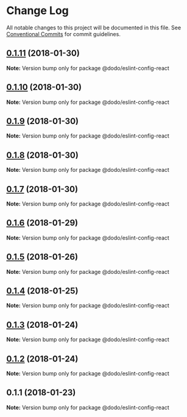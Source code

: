 # Change Log

All notable changes to this project will be documented in this file.
See [Conventional Commits](https://conventionalcommits.org) for commit guidelines.

<a name="0.1.11"></a>
## [0.1.11](https://bitbucket.isobaraustralia.com/scm/~adrian.bonnici/dodo-packages-monorepo/compare/@dodo/eslint-config-react@0.1.10...@dodo/eslint-config-react@0.1.11) (2018-01-30)




**Note:** Version bump only for package @dodo/eslint-config-react

<a name="0.1.10"></a>
## [0.1.10](https://bitbucket.isobaraustralia.com/scm/~adrian.bonnici/dodo-packages-monorepo/compare/@dodo/eslint-config-react@0.1.9...@dodo/eslint-config-react@0.1.10) (2018-01-30)




**Note:** Version bump only for package @dodo/eslint-config-react

<a name="0.1.9"></a>
## [0.1.9](https://bitbucket.isobaraustralia.com/scm/~adrian.bonnici/dodo-packages-monorepo/compare/@dodo/eslint-config-react@0.1.8...@dodo/eslint-config-react@0.1.9) (2018-01-30)




**Note:** Version bump only for package @dodo/eslint-config-react

<a name="0.1.8"></a>
## [0.1.8](https://bitbucket.isobaraustralia.com/scm/~adrian.bonnici/dodo-packages-monorepo/compare/@dodo/eslint-config-react@0.1.7...@dodo/eslint-config-react@0.1.8) (2018-01-30)




**Note:** Version bump only for package @dodo/eslint-config-react

<a name="0.1.7"></a>
## [0.1.7](https://bitbucket.isobaraustralia.com/scm/~adrian.bonnici/dodo-packages-monorepo/compare/@dodo/eslint-config-react@0.1.6...@dodo/eslint-config-react@0.1.7) (2018-01-30)




**Note:** Version bump only for package @dodo/eslint-config-react

<a name="0.1.6"></a>
## [0.1.6](https://bitbucket.isobaraustralia.com/scm/~adrian.bonnici/dodo-packages-monorepo/compare/@dodo/eslint-config-react@0.1.5...@dodo/eslint-config-react@0.1.6) (2018-01-29)




**Note:** Version bump only for package @dodo/eslint-config-react

<a name="0.1.5"></a>
## [0.1.5](https://bitbucket.isobaraustralia.com/scm/~adrian.bonnici/dodo-packages-monorepo/compare/@dodo/eslint-config-react@0.1.4...@dodo/eslint-config-react@0.1.5) (2018-01-26)




**Note:** Version bump only for package @dodo/eslint-config-react

<a name="0.1.4"></a>
## [0.1.4](/compare/@dodo/eslint-config-react@0.1.3...@dodo/eslint-config-react@0.1.4) (2018-01-25)




**Note:** Version bump only for package @dodo/eslint-config-react

<a name="0.1.3"></a>
## [0.1.3](/compare/@dodo/eslint-config-react@0.1.2...@dodo/eslint-config-react@0.1.3) (2018-01-24)




**Note:** Version bump only for package @dodo/eslint-config-react

<a name="0.1.2"></a>
## [0.1.2](/compare/@dodo/eslint-config-react@0.1.1...@dodo/eslint-config-react@0.1.2) (2018-01-24)




**Note:** Version bump only for package @dodo/eslint-config-react

<a name="0.1.1"></a>
## 0.1.1 (2018-01-23)




**Note:** Version bump only for package @dodo/eslint-config-react
